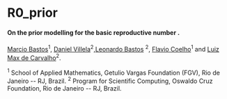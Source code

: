 # R0_prior
#### On the prior modelling for the basic reproductive number .
[Marcio Bastos](https://github.com/marciomacielbastos)<sup>1</sup>, [Daniel Villela](http://www.procc.fiocruz.br/Members/dvillela)<sup>2</sup>,[Leonardo Bastos](http://lsbastos.github.io/) <sup>2</sup>, [Flavio Coelho](http://fccoelho.github.io/)<sup>1</sup> and [Luiz Max de Carvalho](http://lmfcarvalho.org/about/)<sup>2</sup>.


<sup>1</sup> School of Applied Mathematics, Getulio Vargas Foundation (FGV), Rio de Janeiro -- RJ, Brazil.
<sup>2</sup> Program for Scientific Computing, Oswaldo Cruz Foundation, Rio de Janeiro -- RJ, Brazil.
